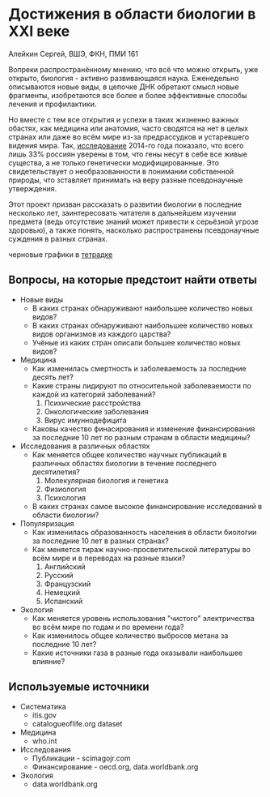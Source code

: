 # Достижения в области биологии в XXI веке
Алейкин Сергей, ВШЭ, ФКН, ПМИ 161

Вопреки распространённому мнению, что всё что можно открыть, уже открыто, биология - активно
развивающаяся наука. Еженедельно описываются новые виды, в цепочке ДНК обретают смысл новые
фрагменты, изобретаются все более и более эффективные способы лечения и профилактики.

Но вместе с
тем все открытия и успехи в таких жизненно важных обастях, как медицина или анатомия, часто сводятся
на нет в целых странах или даже во всём мире из-за предрассудков и устаревшего видения мира. Так,
[исследование](https://infogram.com/izmerenie_nauchnoi_gramotnosti_rossiyan_2014) 2014-го года показало,
что всего лишь 33% россиян уверены в том, что гены несут в себе все живые существа, а не только
генетически модифицированные. Это свидетельствует о необразованности в понимании собственной
природы, что зставляет принимать на веру разные псевдонаучные утверждения.

Этот проект призван рассказать о развитии биологии в последние несколько лет, заинтересовать
читателя в дальнейшем изучении предмета (ведь отсутствие знаний может привести к серьёзной угрозе
здоровью), а также понять, насколько распространены псевдонаучные суждения в разных странах.

черновые графики в [тетрадке](/data-crawling/who-data.ipynb)

## Вопросы, на которые предстоит найти ответы

* Новые виды
    * В каких странах обнаруживают наибольшее количество новых видов?
    * В каких странах обнаруживают наибольшее количество новых видов организмов из каждого царства?
    * Учёные из каких стран описали большее количество новых видов?
* Медицина
    * Как изменилась смертность и заболеваемость за последние десять лет?
    * Какие страны лидируют по относительной заболеваемости по каждой из категорий заболеваний?
        1. Психические расстройства
        2. Онкологические заболевания
        3. Вирус имуннодефицита
    * Каковы качество финасирования и изменение финансирования за последние 10 лет по разным
      странам в области медицины?
* Исследования в различных областях
    * Как меняется общее количество научных публикаций в различных областях биологии в течение последнего
      десятилетия?
        1. Молекулярная биология и генетика
        2. Физиология
        3. Психология
    * В каких странах самое высокое финансирование исследований в области биологии?
* Популяризация
    * Как изменилась образованность населения в области биологии за последние 10 лет в разных
      странах?
    * Как меняется тираж научно-просветительской литературы во всём мире и в переводах на разные
      языки?
        1. Английский
        2. Русский
        3. Французский
        4. Немецкий
        5. Испанский
* Экология
    * Как меняется уровень использования "чистого" электричества во всём мире по годам и по времени
      года?
    * Как изменилось общее количество выбросов метана за последние 10 лет?
    * Какие источники газа в разные года оказывали наибольшее влияние?


## Используемые источники

* Систематика
    * itis.gov
    * catalogueoflife.org dataset
* Медицина
    * who.int
* Исследования
    * Публикации - scimagojr.com
    * Финансирование - oecd.org, data.worldbank.org
* Экология
    * data.worldbank.org

